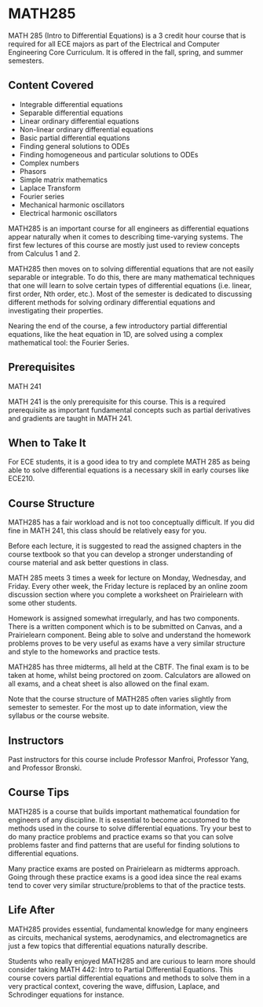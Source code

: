 # MATH285

MATH 285 (Intro to Differential Equations) is a 3 credit hour course that is required for all ECE majors as part of the Electrical and Computer Engineering Core Curriculum. It is offered in the fall, spring, and summer semesters.

## Content Covered

- Integrable differential equations
- Separable differential equations
- Linear ordinary differential equations
- Non-linear ordinary differential equations
- Basic partial differential equations
- Finding general solutions to ODEs
- Finding homogeneous and particular solutions to ODEs
- Complex numbers
- Phasors
- Simple matrix mathematics
- Laplace Transform
- Fourier series
- Mechanical harmonic oscillators
- Electrical harmonic oscillators

MATH285 is an important course for all engineers as differential equations appear naturally when it comes to describing time-varying systems. The first few lectures of this course are mostly just used to review concepts from Calculus 1 and 2. 

MATH285 then moves on to solving differential equations that are not easily separable or integrable. To do this, there are many mathematical techniques that one will learn to solve certain types of differential equations (i.e. linear, first order, Nth order, etc.). Most of the semester is dedicated to discussing different methods for solving ordinary differential equations and investigating their properties.

Nearing the end of the course, a few introductory partial differential equations, like the heat equation in 1D, are solved using a complex mathematical tool: the Fourier Series.

## Prerequisites

MATH 241

MATH 241 is the only prerequisite for this course. This is a required prerequisite as important fundamental concepts such as partial derivatives and gradients are taught in MATH 241.

## When to Take It

For ECE students, it is a good idea to try and complete MATH 285 as being able to solve differential equations is a necessary skill in early courses like ECE210. 

## Course Structure

MATH285 has a fair workload and is not too conceptually difficult. If you did fine in MATH 241, this class should be relatively easy for you.

Before each lecture, it is suggested to read the assigned chapters in the course textbook so that you can develop a stronger understanding of course material and ask better questions in class.

MATH 285 meets 3 times a week for lecture on Monday, Wednesday, and Friday. Every other week, the Friday lecture is replaced by an online zoom discussion section where you complete a worksheet on Prairielearn with some other students.

Homework is assigned somewhat irregularly, and has two components. There is a written component which is to be submitted on Canvas, and a Prairielearn component. Being able to solve and understand the homework problems proves to be very useful as exams have a very similar structure and style to the homeworks and practice tests.

MATH285 has three midterms, all held at the CBTF. The final exam is to be taken at home, whilst being proctored on zoom. Calculators are allowed on all exams, and a cheat sheet is also allowed on the final exam.

Note that the course structure of MATH285 often varies slightly from semester to semester. For the most up to date information, view the syllabus or the course website.

## Instructors

Past instructors for this course include Professor Manfroi, Professor Yang, and Professor Bronski. 

## Course Tips

MATH285 is a course that builds important mathematical foundation for engineers of any discipline. It is essential to become accustomed to the methods used in the course to solve differential equations. Try your best to do many practice problems and practice exams so that you can solve problems faster and find patterns that are useful for finding solutions to differential equations.

Many practice exams are posted on Prairielearn as midterms approach. Going through these practice exams is a good idea since the real exams tend to cover very similar structure/problems to that of the practice tests.


## Life After

MATH285 provides essential, fundamental knowledge for many engineers as circuits, mechanical systems, aerodynamics, and electromagnetics are just a few topics that differential equations naturally describe.

Students who really enjoyed MATH285 and are curious to learn more should consider taking MATH 442: Intro to Partial Differential Equations. This course covers partial differential equations and methods to solve them in a very practical context, covering the wave, diffusion, Laplace, and Schrodinger equations for instance.

